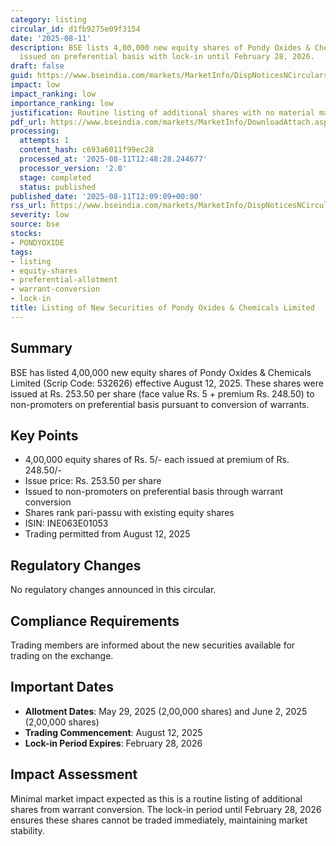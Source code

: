 ```yaml
---
category: listing
circular_id: d1fb9275e09f3154
date: '2025-08-11'
description: BSE lists 4,00,000 new equity shares of Pondy Oxides & Chemicals Limited
  issued on preferential basis with lock-in until February 28, 2026.
draft: false
guid: https://www.bseindia.com/markets/MarketInfo/DispNoticesNCirculars.aspx?Noticeid={C06624FB-6517-49E7-990D-9BE64F7588C2}&noticeno=20250811-28&dt=08/11/2025&icount=28&totcount=42&flag=0
impact: low
impact_ranking: low
importance_ranking: low
justification: Routine listing of additional shares with no material market impact
pdf_url: https://www.bseindia.com/markets/MarketInfo/DownloadAttach.aspx?id=20250811-28&attachedId=
processing:
  attempts: 1
  content_hash: c693a6011f99ec28
  processed_at: '2025-08-11T12:48:28.244677'
  processor_version: '2.0'
  stage: completed
  status: published
published_date: '2025-08-11T12:09:09+00:00'
rss_url: https://www.bseindia.com/markets/MarketInfo/DispNoticesNCirculars.aspx?Noticeid={C06624FB-6517-49E7-990D-9BE64F7588C2}&noticeno=20250811-28&dt=08/11/2025&icount=28&totcount=42&flag=0
severity: low
source: bse
stocks:
- PONDYOXIDE
tags:
- listing
- equity-shares
- preferential-allotment
- warrant-conversion
- lock-in
title: Listing of New Securities of Pondy Oxides & Chemicals Limited
---
```


## Summary

BSE has listed 4,00,000 new equity shares of Pondy Oxides & Chemicals Limited (Scrip Code: 532626) effective August 12, 2025. These shares were issued at Rs. 253.50 per share (face value Rs. 5 + premium Rs. 248.50) to non-promoters on preferential basis pursuant to conversion of warrants.

## Key Points

- 4,00,000 equity shares of Rs. 5/- each issued at premium of Rs. 248.50/-
- Issue price: Rs. 253.50 per share
- Issued to non-promoters on preferential basis through warrant conversion
- Shares rank pari-passu with existing equity shares
- ISIN: INE063E01053
- Trading permitted from August 12, 2025

## Regulatory Changes

No regulatory changes announced in this circular.

## Compliance Requirements

Trading members are informed about the new securities available for trading on the exchange.

## Important Dates

- **Allotment Dates**: May 29, 2025 (2,00,000 shares) and June 2, 2025 (2,00,000 shares)
- **Trading Commencement**: August 12, 2025
- **Lock-in Period Expires**: February 28, 2026

## Impact Assessment

Minimal market impact expected as this is a routine listing of additional shares from warrant conversion. The lock-in period until February 28, 2026 ensures these shares cannot be traded immediately, maintaining market stability.